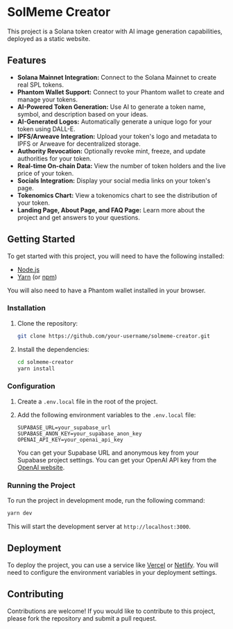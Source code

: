 # SolMeme Creator

This project is a Solana token creator with AI image generation capabilities, deployed as a static website.

## Features

-   **Solana Mainnet Integration:** Connect to the Solana Mainnet to create real SPL tokens.
-   **Phantom Wallet Support:** Connect to your Phantom wallet to create and manage your tokens.
-   **AI-Powered Token Generation:** Use AI to generate a token name, symbol, and description based on your ideas.
-   **AI-Generated Logos:** Automatically generate a unique logo for your token using DALL-E.
-   **IPFS/Arweave Integration:** Upload your token's logo and metadata to IPFS or Arweave for decentralized storage.
-   **Authority Revocation:** Optionally revoke mint, freeze, and update authorities for your token.
-   **Real-time On-chain Data:** View the number of token holders and the live price of your token.
-   **Socials Integration:** Display your social media links on your token's page.
-   **Tokenomics Chart:** View a tokenomics chart to see the distribution of your token.
-   **Landing Page, About Page, and FAQ Page:** Learn more about the project and get answers to your questions.

## Getting Started

To get started with this project, you will need to have the following installed:

-   [Node.js](https://nodejs.org/en/)
-   [Yarn](https://yarnpkg.com/) (or [npm](https://www.npmjs.com/))

You will also need to have a Phantom wallet installed in your browser.

### Installation

1.  Clone the repository:

    ```bash
    git clone https://github.com/your-username/solmeme-creator.git
    ```

2.  Install the dependencies:

    ```bash
    cd solmeme-creator
    yarn install
    ```

### Configuration

1.  Create a `.env.local` file in the root of the project.
2.  Add the following environment variables to the `.env.local` file:

    ```
    SUPABASE_URL=your_supabase_url
    SUPABASE_ANON_KEY=your_supabase_anon_key
    OPENAI_API_KEY=your_openai_api_key
    ```

    You can get your Supabase URL and anonymous key from your Supabase project settings. You can get your OpenAI API key from the [OpenAI website](https://beta.openai.com/signup/).

### Running the Project

To run the project in development mode, run the following command:

```bash
yarn dev
```

This will start the development server at `http://localhost:3000`.

## Deployment

To deploy the project, you can use a service like [Vercel](https://vercel.com/) or [Netlify](https://www.netlify.com/). You will need to configure the environment variables in your deployment settings.

## Contributing

Contributions are welcome! If you would like to contribute to this project, please fork the repository and submit a pull request.